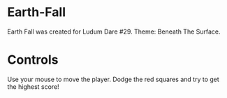 Earth-Fall
==========

Earth Fall was created for Ludum Dare #29. Theme: Beneath The Surface.

Controls
========

Use your mouse to move the player.
Dodge the red squares and try to get the highest score!